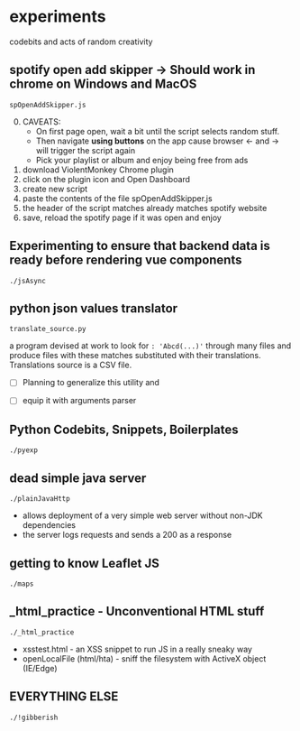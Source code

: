 # experiments
codebits and acts of random creativity


## spotify open add skipper -> Should work in chrome on Windows and MacOS
`spOpenAddSkipper.js`

0. CAVEATS:
    - On first page open, wait a bit until the script selects random stuff.
    - Then navigate **using buttons** on the app cause browser <- and -> will trigger the script again
    - Pick your playlist or album and enjoy being free from ads
1. download ViolentMonkey Chrome plugin
2. click on the plugin icon and Open Dashboard
3. create new script
4. paste the contents of the file spOpenAddSkipper.js
5. the header of the script matches already matches spotify website 
6. save, reload the spotify page if it was open and enjoy


## Experimenting to ensure that backend data is ready before rendering vue components
`./jsAsync`


## python json values translator
`translate_source.py`

a program devised at work to look for `: 'Abcd(...)'` through many files and produce files with these matches substituted with their translations. Translations source is a CSV file.
- [ ] Planning to generalize this utility and
- [ ] equip it with arguments parser


## Python Codebits, Snippets, Boilerplates
`./pyexp`


## dead simple java server
`./plainJavaHttp`

- allows deployment of a very simple web server without non-JDK dependencies
- the server logs requests and sends a 200 as a response


## getting to know Leaflet JS 
`./maps`


## _html_practice - Unconventional HTML stuff
`./_html_practice`

- xsstest.html - an XSS snippet to run JS in a really sneaky way
- openLocalFile (html/hta) - sniff the filesystem with ActiveX object (IE/Edge)


## EVERYTHING ELSE
`./!gibberish`
